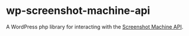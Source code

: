 # wp-screenshot-machine-api
A WordPress php library for interacting with the [Screenshot Machine API](https://screenshotmachine.com/apiguide.php).
